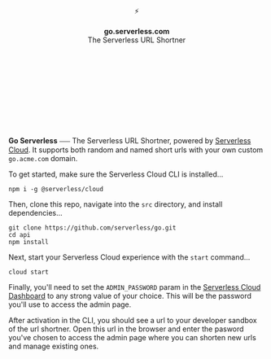 <br>
<br>
<br>
<br>
<br>
<br>
<br>
<p align="center">
⚡️
<br>
<br>
<b>go.serverless.com</b>
<br>
The Serverless URL Shortner
</p>
  
<br>
<br>
<br>
<br>
<br>
<br>
<br>
<br>
<br>

**Go Serverless** ⎯⎯⎯ The Serverless URL Shortner, powered by [Serverless Cloud](https://serverless.com/cloud). It supports both random and named short urls with your own custom `go.acme.com` domain.

To get started, make sure the Serverless Cloud CLI is installed...

```
npm i -g @serverless/cloud
```

Then, clone this repo, navigate into the `src` directory, and install dependencies...

```
git clone https://github.com/serverless/go.git
cd api
npm install
```

Next, start your Serverless Cloud experience with the `start` command...

```
cloud start
```

Finally, you'll need to set the `ADMIN_PASSWORD` param in the [Serverless Cloud Dashboard](https://cloud.serverless.com) to any strong value of your choice. This will be the password you'll use to access the admin page.

After activation in the CLI, you should see a url to your developer sandbox of the url shortner. Open this url in the browser and enter the pasword you've chosen to access the admin page where you can shorten new urls and manage existing ones.
